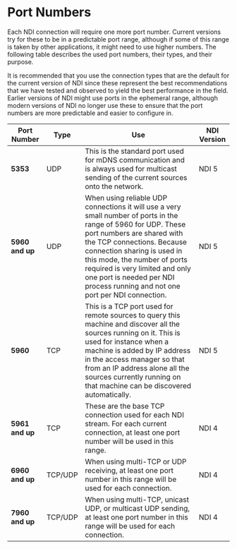 # Port Numbers

Each NDI connection will require one more port number. Current versions try for these to be in a predictable port range, although if some of this range is taken by other applications, it might need to use higher numbers. The following table describes the used port numbers, their types, and their purpose.

It is recommended that you use the connection types that are the default for the current version of NDI since these represent the best recommendations that we have tested and observed to yield the best performance in the field. Earlier versions of NDI might use ports in the ephemeral range, although modern versions of NDI no longer use these to ensure that the port numbers are more predictable and easier to configure in.

<table data-full-width="true"><thead><tr><th>Port Number</th><th>Type</th><th>Use</th><th>NDI Version</th></tr></thead><tbody><tr><td><strong>5353</strong></td><td>UDP</td><td>This is the standard port used for mDNS communication and is always used for multicast sending of the current sources onto the network.</td><td>NDI 5</td></tr><tr><td><strong>5960 and up</strong></td><td>UDP</td><td>When using reliable UDP connections it will use a very small number of ports in the range of 5960 for UDP. These port numbers are shared with the TCP connections. Because connection sharing is used in this mode, the number of ports required is very limited and only one port is needed per NDI process running and not one port per NDI connection.</td><td>NDI 5</td></tr><tr><td><strong>5960</strong></td><td>TCP</td><td>This is a TCP port used for remote sources to query this machine and discover all the sources running on it. This is used for instance when a machine is added by IP address in the access manager so that from an IP address alone all the sources currently running on that machine can be discovered automatically.</td><td>NDI 5</td></tr><tr><td><strong>5961 and up</strong></td><td>TCP</td><td>These are the base TCP connection used for each NDI stream. For each current connection, at least one port number will be used in this range.</td><td>NDI 4</td></tr><tr><td><strong>6960 and up</strong></td><td>TCP/UDP</td><td>When using multi-TCP or UDP receiving, at least one port number in this range will be used for each connection.</td><td>NDI 4</td></tr><tr><td><strong>7960 and up</strong></td><td>TCP/UDP</td><td>When using multi-TCP, unicast UDP, or multicast UDP sending, at least one port number in this range will be used for each connection.</td><td>NDI 4</td></tr></tbody></table>
